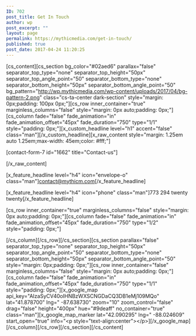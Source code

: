```yaml
---
ID: 702
post_title: Get In Touch
author: wp
post_excerpt: ""
layout: page
permalink: https://mythicmedia.com/get-in-touch/
published: true
post_date: 2017-04-24 11:20:25
---
```

[cs_content][cs_section bg_color="#02aed6" parallax="false" separator_top_type="none" separator_top_height="50px" separator_top_angle_point="50" separator_bottom_type="none" separator_bottom_height="50px" separator_bottom_angle_point="50" bg_pattern="http://wp.mythicmedia.com/wp-content/uploads/2017/04/bg-pattern-2.png" class="cs-ta-center dark-section" style="margin: 0px;padding: 100px 0px;"][cs_row inner_container="true" marginless_columns="false" style="margin: 0px auto;padding: 0px;"][cs_column fade="false" fade_animation="in" fade_animation_offset="45px" fade_duration="750" type="1/1" style="padding: 0px;"][x_custom_headline level="h1" accent="false" class="man"][/x_custom_headline][x_raw_content style="margin: 1.25em auto 1.25em;max-width: 45em;color: #fff;"]
<p class="man"></p>
[contact-form-7 id="1662" title="Contact-us"]

[/x_raw_content]

[x_feature_headline level="h4" icon="envelope-o" class="man"]contact@mythicm.com[/x_feature_headline]

[x_feature_headline level="h4" icon="phone" class="man"]773 294 twenty twenty[/x_feature_headline]

[cs_row inner_container="true" marginless_columns="false" style="margin: 0px auto;padding: 0px;"][cs_column fade="false" fade_animation="in" fade_animation_offset="45px" fade_duration="750" type="1/2" style="padding: 0px;"]

[/cs_column][/cs_row][/cs_section][cs_section parallax="false" separator_top_type="none" separator_top_height="50px" separator_top_angle_point="50" separator_bottom_type="none" separator_bottom_height="50px" separator_bottom_angle_point="50" style="margin: 0px;padding: 0px;"][cs_row inner_container="false" marginless_columns="false" style="margin: 0px auto;padding: 0px;"][cs_column fade="false" fade_animation="in" fade_animation_offset="45px" fade_duration="750" type="1/1" style="padding: 0px;"][x_google_map api_key="AIzaSyCV40oIHNBzWXSCNGDaCQ3DB1eMj109MQo" lat="41.878700" lng=" -87.638730" zoom="10" zoom_control="false" drag="false" height="400px" hue="#9deaff" no_container="true" class="man"][x_google_map_marker lat="42.090295" lng=" -88.024609" start_open="true" info="&lt;p style="text-align:center"&gt;&lt;/p&gt;][/x_google_map][/cs_column][/cs_row][/cs_section][/cs_content]